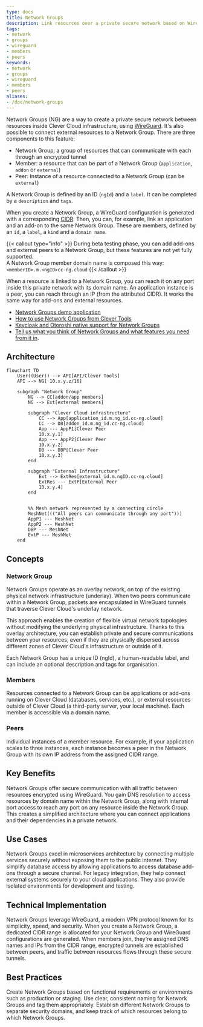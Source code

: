 ```yaml
---
type: docs
title: Network Groups
description: Link resources over a private secure network based on WireGuard on Clever Cloud with complete setup and configuration guide
tags:
- network
- groups
- wireguard
- members
- peers
keywords:
- network
- groups
- wireguard
- members
- peers
aliases:
- /doc/network-groups
---
```


Network Groups (NG) are a way to create a private secure network between resources inside Clever Cloud infrastructure, using [WireGuard](https://www.wireguard.com/). It's also possible to connect external resources to a Network Group. There are three components to this feature:

* Network Group: a group of resources that can communicate with each through an encrypted tunnel
* Member: a resource that can be part of a Network Group (`application`, `addon` or `external`)
* Peer: Instance of a resource connected to a Network Group (can be `external`)

A Network Group is defined by an ID (`ngId`) and a `label`. It can be completed by a `description` and `tags`.

When you create a Network Group, a WireGuard configuration is generated with a corresponding [CIDR](https://en.wikipedia.org/wiki/Classless_Inter-Domain_Routing). Then, you can, for example, link an application and an add-on to the same Network Group. These are members, defined by an `id`, a `label`, a `kind` and a `domain name`.

{{< callout type="info" >}}
During beta testing phase, you can add add-ons and external peers to a Network Group, but these features are not yet fully supported. \
A Network Group member domain name is composed this way: `<memberID>.m.<ngID>cc-ng.cloud`
{{< /callout >}}

When a resource is linked to a Network Group, you can reach it on any port inside this private network with its domain name. An application instance is a peer, you can reach through an IP (from the attributed CIDR). It works the same way for add-ons and external resources.

- [Network Groups demo application](https://github.com/CleverCloud/network-groups-example)
- [How to use Network Groups from Clever Tools](/developers/doc/cli/network-groups/)
- [Keycloak and Otoroshi native support for Network Groups](/developers/api/v4/#network-groups)
- [Tell us what you think of Network Groups and what features you need from it in](https://github.com/CleverCloud/Community/discussions/categories/network-groups).

## Architecture

```mermaid
flowchart TD
    User((User)) --> API[API/Clever Tools]
    API --> NG[ 10.x.y.z/16]

    subgraph "Network Group"
        NG --> CC[addon/app members]
        NG --> Ext[external members]

        subgraph "Clever Cloud infrastructure"
            CC --> App[application_id.m.ng_id.cc-ng.cloud]
            CC --> DB[addon_id.m.ng_id.cc-ng.cloud]
            App --- AppP1[Clever Peer
            10.x.y.1]
            App --- AppP2[Clever Peer
            10.x.y.2]
            DB --- DBP[Clever Peer
            10.x.y.3]
        end

        subgraph "External Infrastructure"
            Ext --> ExtRes[external_id.m.ngID.cc-ng.cloud]
            ExtRes --- ExtP[External Peer
            10.x.y.4]
        end


        %% Mesh network represented by a connecting circle
        MeshNet((("All peers can communicate through any port")))
        AppP1 --- MeshNet
        AppP2 --- MeshNet
        DBP --- MeshNet
        ExtP --- MeshNet
    end
```

## Concepts

### Network Group
Network Groups operate as an overlay network, on top of the existing physical network infrastructure (underlay). When two peers communicate within a Network Group, packets are encapsulated in WireGuard tunnels that traverse Clever Cloud's underlay network.

This approach enables the creation of flexible virtual network topologies without modifying the underlying physical infrastructure. Thanks to this overlay architecture, you can establish private and secure communications between your resources, even if they are physically dispersed across different zones of Clever Cloud's infrastructure or outside of it.

Each Network Group has a unique ID (ngId), a human-readable label, and can include an optional description and tags for organisation.

### Members
Resources connected to a Network Group can be applications or add-ons running on Clever Cloud (databases, services, etc.), or external resources outside of Clever Cloud (a third-party server, your local machine). Each member is accessible via a domain name.

### Peers
Individual instances of a member resource. For example, if your application scales to three instances, each instance becomes a peer in the Network Group with its own IP address from the assigned CIDR range.

## Key Benefits
Network Groups offer secure communication with all traffic between resources encrypted using WireGuard. You gain DNS resolution to access resources by domain name within the Network Group, along with internal port access to reach any port on any resource inside the Network Group. This creates a simplified architecture where you can connect applications and their dependencies in a private network.

## Use Cases
Network Groups excel in microservices architecture by connecting multiple services securely without exposing them to the public internet. They simplify database access by allowing applications to access database add-ons through a secure channel. For legacy integration, they help connect external systems securely to your cloud applications. They also provide isolated environments for development and testing.

## Technical Implementation
Network Groups leverage WireGuard, a modern VPN protocol known for its simplicity, speed, and security. When you create a Network Group, a dedicated CIDR range is allocated for your Network Group and WireGuard configurations are generated. When members join, they're assigned DNS names and IPs from the CIDR range, encrypted tunnels are established between peers, and traffic between resources flows through these secure tunnels.

## Best Practices
Create Network Groups based on functional requirements or environments such as production or staging. Use clear, consistent naming for Network Groups and tag them appropriately. Establish different Network Groups to separate security domains, and keep track of which resources belong to which Network Groups.
